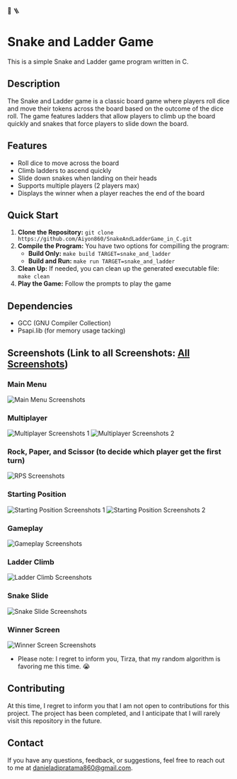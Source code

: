 :snake: :ladder: 
# Snake and Ladder Game
This is a simple Snake and Ladder game program written in C.

## Description
The Snake and Ladder game is a classic board game where players roll dice and move their tokens across the board based on the outcome of the dice roll. The game features ladders that allow players to climb up the board quickly and snakes that force players to slide down the board.

## Features
- Roll dice to move across the board
- Climb ladders to ascend quickly
- Slide down snakes when landing on their heads
- Supports multiple players (2 players max)
- Displays the winner when a player reaches the end of the board

## Quick Start
1. **Clone the Repository:** `git clone https://github.com/Aiyon860/SnakeAndLadderGame_in_C.git`
2. **Compile the Program:**
    You have two options for compilling the program:
    - **Build Only:** `make build TARGET=snake_and_ladder`
    - **Build and Run:** `make run TARGET=snake_and_ladder`
3. **Clean Up:** If needed, you can clean up the generated executable file: `make clean`
5. **Play the Game:**
    Follow the prompts to play the game

## Dependencies
- GCC (GNU Compiler Collection)
- Psapi.lib (for memory usage tacking)

## Screenshots (Link to all Screenshots: [All Screenshots](https://imgur.com/a/zHfTe7Y))

### Main Menu
![Main Menu Screenshots](https://imgur.com/7Ik5MNV.jpg)

### Multiplayer
![Multiplayer Screenshots 1](https://imgur.com/0SRsa9z.jpg)
![Multiplayer Screenshots 2](https://imgur.com/ejdnfyK.jpg)

### Rock, Paper, and Scissor (to decide which player get the first turn)
![RPS Screenshots](https://imgur.com/4ozpWg7.jpg)

### Starting Position
![Starting Position Screenshots 1](https://imgur.com/ppWUELb.jpg)
![Starting Position Screenshots 2](https://imgur.com/hANNsJ4.jpg)

### Gameplay
![Gameplay Screenshots](https://imgur.com/Vvrkk41.jpg)

### Ladder Climb
![Ladder Climb Screenshots](https://imgur.com/ttwrnVC.jpg)

### Snake Slide
![Snake Slide Screenshots](https://imgur.com/N4JNRHS.jpg)

### Winner Screen
![Winner Screen Screenshots](https://imgur.com/9pbxs05.jpg)
- Please note: I regret to inform you, Tirza, that my random algorithm is favoring me this time. :sob:

## Contributing
At this time, I regret to inform you that I am not open to contributions for this project. The project has been completed, and I anticipate that I will rarely visit this repository in the future.

## Contact
If you have any questions, feedback, or suggestions, feel free to reach out to me at danieladipratama860@gmail.com.

